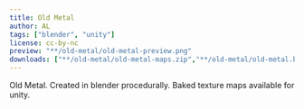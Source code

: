 ```yaml
---
title: Old Metal
author: AL
tags: ["blender", "unity"]
license: cc-by-nc
preview: "**/old-metal/old-metal-preview.png"
downloads: ["**/old-metal/old-metal-maps.zip","**/old-metal/old-metal.blend"]
---
```


Old Metal. Created in blender procedurally. Baked texture maps available for unity.
